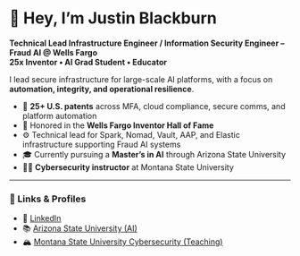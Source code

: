 # 👋 Hey, I’m Justin Blackburn

**Technical Lead Infrastructure Engineer / Information Security Engineer – Fraud AI @ Wells Fargo**  
**25x Inventor • AI Grad Student • Educator**

I lead secure infrastructure for large-scale AI platforms, with a focus on **automation, integrity, and operational resilience**.

- 🔐 **25+ U.S. patents** across MFA, cloud compliance, secure comms, and platform automation  
- 🧠 Honored in the **Wells Fargo Inventor Hall of Fame**  
- ⚙️ Technical lead for Spark, Nomad, Vault, AAP, and Elastic infrastructure supporting Fraud AI systems  
- 🎓 Currently pursuing a **Master’s in AI** through Arizona State University  
- 🧑‍🏫 **Cybersecurity instructor** at Montana State University  

---

### 🔗 Links & Profiles

- 💼 [LinkedIn](https://linkedin.com/in/justinblackburnmt)  
- 📚 [Arizona State University (AI)](https://www.asu.edu/)  
- 🏔️ [Montana State University Cybersecurity (Teaching)](https://gallatin.montana.edu/academics/cybersecurity/)
